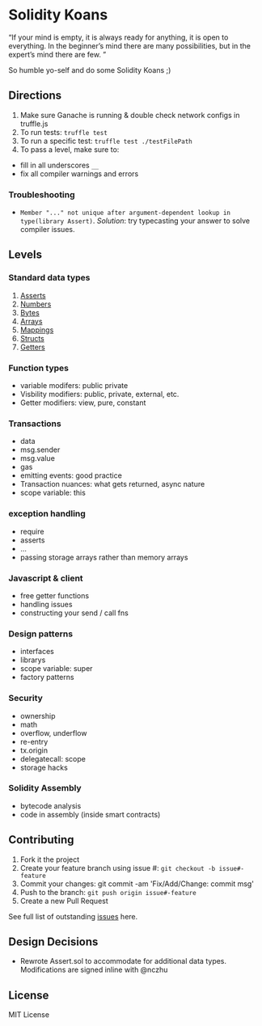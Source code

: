# Solidity Koans

“If your mind is empty, it is always ready for anything, it is open to everything. In the beginner’s mind there are many possibilities, but in the expert’s mind there are few. ”

So humble yo-self and do some Solidity Koans ;)

## Directions

 1. Make sure Ganache is running & double check network configs in truffle.js
 2. To run tests: `truffle test`
 3. To run a specific test: `truffle test ./testFilePath`
 4. To pass a level, make sure to: 
   * fill in all underscores `__`
   * fix all compiler warnings and errors

### Troubleshooting
- `Member "..." not unique after argument-dependent lookup in type(library Assert)`. *Solution*: try typecasting your answer to solve compiler issues.

## Levels

### Standard data types
1. [Asserts](./test/Test_Assert_1.sol)
2. [Numbers](./test/Test_Numbers_2.sol)
3. [Bytes](./test/Test_Bits_Bytes_3.sol)
4. [Arrays](./test/Test_Arrays_4.sol)
5. [Mappings](./test/Test_Mappings_5.sol)
6. [Structs](./test/Test_Structs_6.sol)
7. [Getters](./test/Test_Getters_7.sol)

### Function types
- variable modifers: public private
- Visbility modifiers: public, private, external, etc.
- Getter modifiers: view, pure, constant

### Transactions
- data
- msg.sender
- msg.value
- gas
- emitting events: good practice
- Transaction nuances: what gets returned, async nature
- scope variable: this

### exception handling
- require
- asserts
- ...
- passing storage arrays rather than memory arrays

### Javascript & client
- free getter functions
- handling issues
- constructing your send / call fns

### Design patterns
- interfaces
- librarys
- scope variable: super
- factory patterns

### Security
- ownership
- math
- overflow, underflow
- re-entry
- tx.origin
- delegatecall: scope
- storage hacks

### Solidity Assembly
- bytecode analysis
- code in assembly (inside smart contracts)

## Contributing

 1. Fork it the project
 2. Create your feature branch using issue #: `git checkout -b issue#-feature`
 3. Commit your changes: git commit -am 'Fix/Add/Change: commit msg'
 4. Push to the branch: `git push origin issue#-feature`
 5. Create a new Pull Request

See full list of outstanding [issues](https://github.com/nczhu/soliditykoans/issues) here.

## Design Decisions
- Rewrote Assert.sol to accommodate for additional data types. Modifications are signed inline with @nczhu

## License
MIT License
